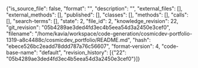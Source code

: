 {"is_source_file": false, "format": "", "description": "", "external_files": [], "external_methods": [], "published": [], "classes": [], "methods": [], "calls": [], "search-terms": [], "state": 2, "file_id": 2, "knowledge_revision": 22, "git_revision": "05b4289ae3ded4fd3ec4b5eea54d3a2450e3cef0", "filename": "/home/kavia/workspace/code-generation/cosmicdev-portfolio-1319-a8c4488c/cosmicdev_portfolio/README.md", "hash": "ebece526bc2eadd78ddd787a76c56607", "format-version": 4, "code-base-name": "default", "revision_history": [{"22": "05b4289ae3ded4fd3ec4b5eea54d3a2450e3cef0"}]}